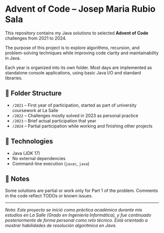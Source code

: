 # Advent of Code – Josep Maria Rubio Sala

This repository contains my Java solutions to selected **Advent of Code** challenges from 2021 to 2024.

The purpose of this project is to explore algorithms, recursion, and problem-solving techniques while improving code clarity and maintainability in Java.

Each year is organized into its own folder. Most days are implemented as standalone console applications, using basic Java I/O and standard libraries.

## 📁 Folder Structure
- `/2021` – First year of participation, started as part of university coursework at La Salle
- `/2022` – Challenges mostly solved in 2023 as personal practice
- `/2023` – Brief actual participation that year
- `/2024` – Partial participation while working and finishing other projects

## 📌 Technologies
- Java (JDK 17)
- No external dependencies
- Command-line execution (`javac`, `java`)

## 📝 Notes
Some solutions are partial or work only for Part 1 of the problem. Comments in the code reflect TODOs or known issues.

---

_Nota: Este proyecto se inició como práctica académica durante mis estudios en La Salle (Grado en Ingeniería Informática), y fue continuado posteriormente de forma personal como reto técnico. Está orientado a mostrar habilidades de resolución algorítmica en Java._